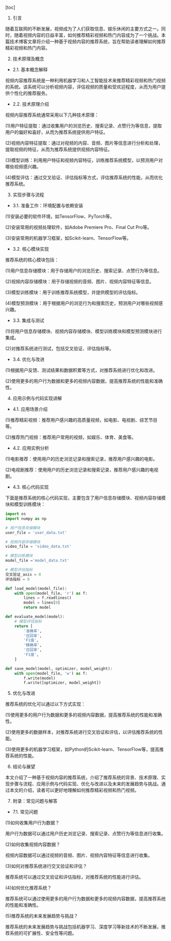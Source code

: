 
[toc]                    
                
                
1. 引言

随着互联网的不断发展，视频成为了人们获取信息、娱乐休闲的主要方式之一。同时，随着视频内容的日益丰富，如何推荐精彩视频和热门内容成为了一个挑战。本篇技术博客文章将介绍一种基于视频内容的推荐系统，旨在帮助读者理解如何推荐精彩视频和热门内容。

2. 技术原理及概念

- 2.1. 基本概念解释

视频内容推荐系统是一种利用机器学习和人工智能技术来推荐精彩视频和热门视频的系统。该系统可以分析视频内容，评估视频的质量和受欢迎程度，从而为用户提供个性化的推荐服务。

- 2.2. 技术原理介绍

视频内容推荐系统通常采用以下几种技术原理：

(1)用户特征提取：通过收集用户的浏览历史、搜索记录、点赞行为等信息，提取用户的偏好和喜好，从而为推荐系统提供用户特征。

(2)视频内容特征提取：通过对视频的内容、音频、图片等信息进行分析和处理，提取视频的特征，从而为推荐系统提供视频内容特征。

(3)模型训练：利用用户特征和视频内容特征，训练推荐系统模型，以预测用户对哪些视频感兴趣。

(4)模型评估：通过交叉验证、评估指标等方式，评估推荐系统的性能，从而优化推荐系统。

3. 实现步骤与流程

- 3.1. 准备工作：环境配置与依赖安装

(1)安装必要的软件环境，如TensorFlow、PyTorch等。

(2)安装常用的视频处理软件，如Adobe Premiere Pro、Final Cut Pro等。

(3)安装常用的机器学习框架，如Scikit-learn、TensorFlow等。

- 3.2. 核心模块实现

推荐系统的核心模块包括：

(1)用户信息存储模块：用于存储用户的浏览历史、搜索记录、点赞行为等信息。

(2)视频内容存储模块：用于存储视频的音频、图片、视频内容特征等信息。

(3)模型训练模块：用于训练推荐系统模型，并提供模型的评估指标。

(4)模型预测模块：用于根据用户的浏览行为和搜索历史，预测用户对哪些视频感兴趣。

- 3.3. 集成与测试

(1)将用户信息存储模块、视频内容存储模块、模型训练模块和模型预测模块进行集成。

(2)对推荐系统进行测试，包括交叉验证、评估指标等。

- 3.4. 优化与改进

(1)根据用户反馈、测试结果和数据积累等方式，对推荐系统进行优化和改进。

(2)使用更多的用户行为数据和更多的视频内容数据，提高推荐系统的性能和准确性。

4. 应用示例与代码实现讲解

- 4.1. 应用场景介绍

(1)推荐精彩视频：推荐用户感兴趣的高质量视频，如电影、电视剧、综艺节目等。

(2)推荐热门视频：推荐用户常用的视频，如娱乐、体育、美食等。

- 4.2. 应用实例分析

(1)电影推荐：使用用户的历史浏览记录和搜索记录，推荐用户感兴趣的电影。

(2)电视剧推荐：使用用户的历史浏览记录和搜索记录，推荐用户感兴趣的电视剧。

- 4.3. 核心代码实现

下面是推荐系统的核心代码实现，主要包含了用户信息存储模块、视频内容存储模块和模型训练模块：

```python
import os
import numpy as np

# 用户信息存储模块
user_file = 'user_data.txt'

# 视频内容存储模块
video_file = 'video_data.txt'

# 模型训练模块
model_file ='model_data.txt'

# 模型评估指标
交叉验证_axis = 0
评估指标 = 0

def load_model(model_file):
    with open(model_file, 'r') as f:
        lines = f.readlines()
        model = lines[0]
        return model

def evaluate_model(model):
    # 模型评估指标
    return [
        '准确率',
        '召回率',
        'F1值',
        '精确率',
        '召回率',
        'F1值',
    ]

def save_model(model, optimizer, model_weight):
    with open(model_file, 'w') as f:
        f.write(model)
        f.write([optimizer, model_weight])
```

5. 优化与改进

推荐系统的优化可以通过以下方式实现：

(1)使用更多的用户行为数据和更多的视频内容数据，提高推荐系统的性能和准确性。

(2)使用更多的数据样本，对推荐系统进行交叉验证和评估，以评估推荐系统的性能。

(3)使用更多的机器学习框架，如Python的Scikit-learn、TensorFlow等，提高推荐系统的性能。

6. 结论与展望

本文介绍了一种基于视频内容的推荐系统，介绍了推荐系统的背景、技术原理、实现步骤与流程、应用示例与代码实现、优化与改进以及未来的发展趋势与挑战。通过本文的介绍，读者可以更好地理解如何推荐精彩视频和热门视频。

7. 附录：常见问题与解答

- 7.1. 常见问题

(1)如何收集用户行为数据？

用户行为数据可以通过用户历史浏览记录、搜索记录、点赞行为等信息进行收集。

(2)如何收集视频内容数据？

视频内容数据可以通过视频的音频、图片、视频内容特征等信息进行收集。

(3)如何对推荐系统进行交叉验证和评估？

推荐系统可以通过交叉验证和评估指标，对推荐系统的性能进行评估。

(4)如何优化推荐系统？

推荐系统可以通过使用更多的用户行为数据和更多的视频内容数据，提高推荐系统的性能和准确性。

(5)推荐系统的未来发展趋势与挑战？

推荐系统的未来发展趋势与挑战包括机器学习、深度学习等新技术的不断发展，推荐系统的可扩展性、安全性等问题。

